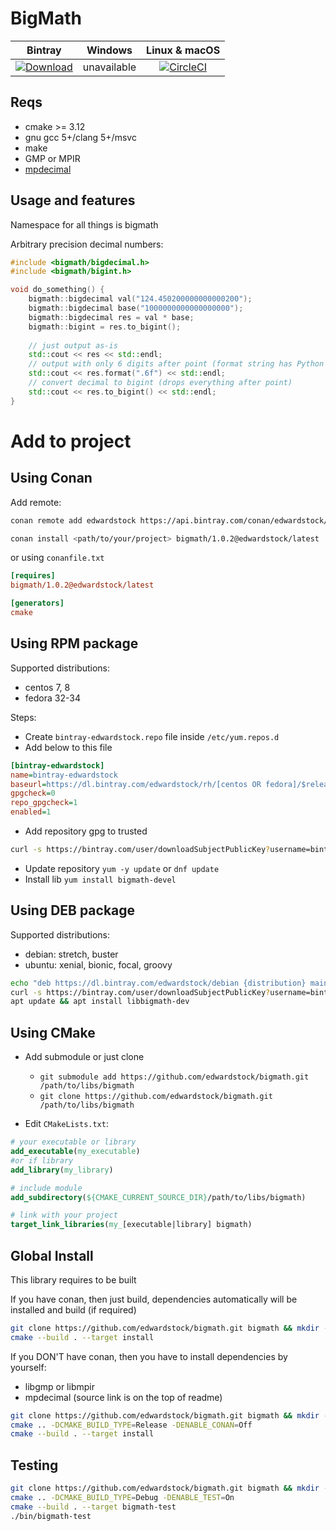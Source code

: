 # BigMath

| Bintray | Windows | Linux & macOS |
|:--------:|:---------:|:-----------------:|
[ ![Download](https://api.bintray.com/packages/edwardstock/conan-public/bigmath:edwardstock/images/download.svg?_latestVersion)](https://bintray.com/edwardstock/conan-public/bigmath:edwardstock/_latestVersion)|unavailable|[![CircleCI](https://circleci.com/gh/edwardstock/bigmath/tree/master.svg?style=svg)](https://circleci.com/gh/edwardstock/bigmath/tree/master)|



## Reqs
* cmake >= 3.12
* gnu gcc 5+/clang 5+/msvc
* make
* GMP or MPIR
* [mpdecimal](https://www.bytereef.org/mpdecimal/)

## Usage and features

Namespace for all things is bigmath

Arbitrary precision decimal numbers:
```c++
#include <bigmath/bigdecimal.h>
#include <bigmath/bigint.h>

void do_something() {
    bigmath::bigdecimal val("124.450200000000000200");
    bigmath::bigdecimal base("1000000000000000000");
    bigmath::bigdecimal res = val * base;
    bigmath::bigint = res.to_bigint();
    
    // just output as-is
    std::cout << res << std::endl;
    // output with only 6 digits after point (format string has Python syntax)
    std::cout << res.format(".6f") << std::endl;
    // convert decimal to bigint (drops everything after point)
    std::cout << res.to_bigint() << std::endl;
}
```

# Add to project
## Using Conan

Add remote:
```bash
conan remote add edwardstock https://api.bintray.com/conan/edwardstock/conan-public
```

```bash
conan install <path/to/your/project> bigmath/1.0.2@edwardstock/latest
```

or using `conanfile.txt`

```ini
[requires]
bigmath/1.0.2@edwardstock/latest

[generators]
cmake
```

## Using RPM package

Supported distributions:

- centos 7, 8
- fedora 32-34

Steps:

* Create `bintray-edwardstock.repo` file inside `/etc/yum.repos.d`
* Add below to this file

```ini
[bintray-edwardstock]
name=bintray-edwardstock
baseurl=https://dl.bintray.com/edwardstock/rh/[centos OR fedora]/$releasever/$basearch
gpgcheck=0
repo_gpgcheck=1
enabled=1
```

* Add repository gpg to trusted

```bash
curl -s https://bintray.com/user/downloadSubjectPublicKey?username=bintray | gpg --import
```

* Update repository `yum -y update` or `dnf update`
* Install lib `yum install bigmath-devel`

## Using DEB package

Supported distributions:

- debian: stretch, buster
- ubuntu: xenial, bionic, focal, groovy

```bash
echo "deb https://dl.bintray.com/edwardstock/debian {distribution} main" | sudo tee -a /etc/apt/sources.list
curl -s https://bintray.com/user/downloadSubjectPublicKey?username=bintray | sudo apt-key add -
apt update && apt install libbigmath-dev
```

## Using CMake

* Add submodule or just clone
    * `git submodule add https://github.com/edwardstock/bigmath.git /path/to/libs/bigmath`
    * `git clone https://github.com/edwardstock/bigmath.git /path/to/libs/bigmath`

* Edit `CMakeLists.txt`:

```cmake
# your executable or library
add_executable(my_executable)
#or if library
add_library(my_library)

# include module
add_subdirectory(${CMAKE_CURRENT_SOURCE_DIR}/path/to/libs/bigmath)

# link with your project
target_link_libraries(my_[executable|library] bigmath)
```

## Global Install
This library requires to be built

If you have conan, then just build, dependencies automatically will be installed and build (if required)
```bash
git clone https://github.com/edwardstock/bigmath.git bigmath && mkdir -p build && cd bigmath/build
cmake --build . --target install
```

If you DON'T have conan, then you have to install dependencies by yourself:
- libgmp or libmpir
- mpdecimal (source link is on the top of readme)

```bash
git clone https://github.com/edwardstock/bigmath.git bigmath && mkdir -p build && cd bigmath/build
cmake .. -DCMAKE_BUILD_TYPE=Release -DENABLE_CONAN=Off
cmake --build . --target install
```

## Testing
```bash
git clone https://github.com/edwardstock/bigmath.git bigmath && mkdir -p build && cd bigmath/build
cmake .. -DCMAKE_BUILD_TYPE=Debug -DENABLE_TEST=On
cmake --build . --target bigmath-test
./bin/bigmath-test
```